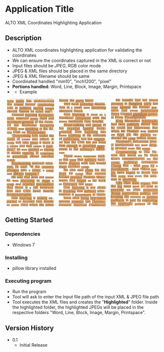 # Application Title

ALTO XML Coordinates Highlighting Application

## Description

* ALTO XML coordinates highlighting application for validating the coordinates
* We can ensure the coordinates captured in the XML is correct or not
* Input files should be _JPEG_, RGB color mode
* JPEG & XML files should be placed in the same directory  
* JPEG & XML filename should be same
* Coordinated handled "mm10", "inch1200", "pixel" 
* **Portions handled:** Word, Line, Block, Image, Margin, Printspace
* * Example
<p><img src="https://github.com/Rajasekaran85/ALTO-XML-highlighting-Application/blob/main/example.png"/></p>

## Getting Started

### Dependencies 

* Windows 7

### Installing

* pillow library installed

### Executing program

* Run the program
* Tool will ask to enter the Input file path of the input XML & JPEG file path
* Tool executes the XML files and creates the "**Highlighted**" folder. Inside the highlighted folder, the highlighted JPEGs will be placed in the respective folders "Word, Line, Block, Image, Margin, Printspace".

## Version History

* 0.1
    * Initial Release
